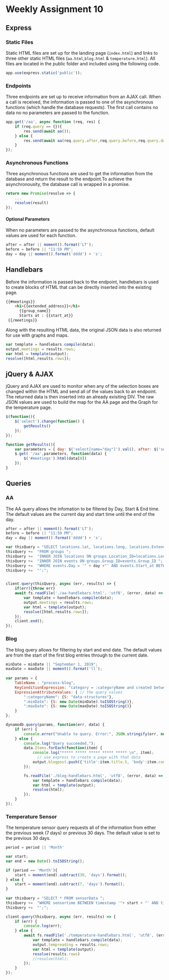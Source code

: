 # Weekly Assignment 10

## Express

### Static Files
Static HTML files are set up for the landing page (```index.html```) and links to three other static HTML files (```aa.html```,```blog.html``` & ```temperature.html```).
All files are located in the public folder and included using the following code.
```javascript
app.use(express.static('public'));

```
### Endpoints
Three endpoints are set up to receive information from an AJAX call.
When a call is received, the information is passed to one of the asynchronous functions (which handle the database requests).
The first call contains no data no no parameters are passed to the function.

```javascript
app.get('/aa', async function (req, res) {
    if (req.query == {}){
        res.send(await aa());
    } else {
        res.send(await aa(req.query.after,req.query.before,req.query.day));
    }
});
```

### Asynchronous Functions 
Three asynchronous functions are used to get the information from the database and return the result to the endpoint.To achieve the asynchronousity, the database call is wrapped in a promise.
```javascript
return new Promise(resolve => {
    ...
    resolve(result)
});
```
#### Optional Parameters
When no parameters are passed to the asynchronous functions, default values are used for each function. 
```javascript
after = after || moment().format('LT');
before = before || "11:59 PM";
day = day || moment().format('dddd') + 's'; 
```
## Handlebars
Before the information is passed back to the endpoint, handlebars is used to create blocks of HTML that can be directly inserted into the existing page. 
```html
{{#meetings}}
    <h1>{{extended_address}}</h1>
      {{group_name}}
      Starts at : {{start_at}}
 {{/meetings}}
```

Along with the resulting HTML data, the original JSON data is also returned for use with graphs and maps.
```javascript
var template = handlebars.compile(data);
output.meetings = results.rows;
var html = template(output);
resolve([html,results.rows]);
```
## jQuery & AJAX
jQuery and AJAX are used to monitor when any of the selection boxes are changed within the HTML and send all of the values back to an endpoint. The returned data is then inserted into an already exisiting DIV. The raw JSON values are used to build the map for the AA page and the Graph for the temperature page. 
```javascript
$(function(){
    $('select').change(function() {
        getResults()
    });
});

function getResults(){
    var parameters = { day: $('select[name="day"]').val(), after: $('select[name="after"]').val(), before: $('select[name="before"]').val() };
    $.get( '/aa',parameters, function(data) {
        $('#meetings').html(data[0])
    });
}
```

## Queries
### AA
The AA query allows the infomation to be filtered by Day, Start & End time. The default values are the current day and start time until the end of the day. 
```javascript
after = after || moment().format('LT');
before = before || "11:59 PM";
day = day || moment().format('dddd') + 's'; 

var thisQuery = "SELECT locations.lat, locations.long, locations.Extended_Address, groups.Group_Name, events.Start_at ";
thisQuery +=  "FROM groups ";
thisQuery +=  "INNER JOIN locations ON groups.Location_ID=locations.Location_ID ";
thisQuery +=  "INNER JOIN events ON groups.Group_ID=events.Group_ID ";
thisQuery +=  "WHERE events.Day = '" + day +"' AND events.Start_at BETWEEN time '"+ after + "' AND time '" + before;
thisQuery +=  "';";


client.query(thisQuery, async (err, results) => {
    if(err){throw err}
    await fs.readFile('./aa-handlebars.html', 'utf8', (error, data) => {
        var template = handlebars.compile(data);
        output.meetings = results.rows;
        var html = template(output);
        resolve([html,results.rows]);
    });
    client.end();
});
```
### Blog
The blog query allows for filtering by start and end date. The default values are from the start of the first blog entries through to the current date.
```javascript
minDate = minDate || "September 1, 2019";
maxDate = maxDate || moment().format('ll');
        
var params = {
    TableName : "process-blog",
    KeyConditionExpression: "category = :categoryName and created between :minDate and :maxDate", // the query expression
    ExpressionAttributeValues: { // the query values
        ":categoryName": {S: "data-structures"},
        ":minDate": {S: new Date(minDate).toISOString()},
        ":maxDate": {S: new Date(maxDate).toISOString()}
    }
};

dynamodb.query(params, function(err, data) {
    if (err) {
        console.error("Unable to query. Error:", JSON.stringify(err, null, 2));
    } else {
        console.log("Query succeeded.");
        data.Items.forEach(function(item) {
            console.log("***** ***** ***** ***** ***** \n", item);
              // use express to create a page with that data
            output.blogpost.push({'title':item.title.S, 'body':item.content.S});
        });

        fs.readFile('./blog-handlebars.html', 'utf8', (error, data) => {
            var template = handlebars.compile(data);
            var html = template(output);
            resolve(html);
        });
    }
});
```

### Temperature Sensor
The temperature sensor query requests all of the information from either the previous week (7 days) or previous 30 days. The default value is set to the previous 30 days. 
```javascript
period = period || 'Month'

var start;
var end = new Date().toISOString();

if (period == 'Month'){
    start = moment(end).subtract(30, 'days').format();
} else {
    start = moment(end).subtract(7, 'days').format();
}
        
var thisQuery = "SELECT * FROM sensorData ";
thisQuery +=  "WHERE sensortime BETWEEN timestamp '"+ start + "' AND timestamp '" + end;
thisQuery +=  "';";

client.query(thisQuery, async (err, results) => {
    if (err) {
        console.log(err);
    } else {
        await fs.readFile('./temperature-handlebars.html', 'utf8', (error, data) => {
            var template = handlebars.compile(data);
            output.tempreading = results.rows;
            var html = template(output);
            resolve(results.rows)
            //resolve(html);
        });
    }
});
```

